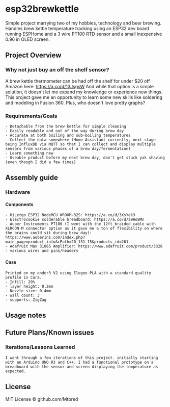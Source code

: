 # esp32brewkettle
Simple project marrying two of my hobbies, technology and beer brewing. Handles brew kettle temperature tracking using an ESP32 dev board running ESPHome and a 3 wire PT100 RTD sensor and a small inexpensive 0.96 in OLED screen. 

## Project Overview

### Why not just buy an off the shelf sensor?
A  brew kettle thermometer can be had off the shelf for under $20 off Amazon here: https://a.co/d/13JsgsW 
And while that option is a simple solution, it doesn't let me expand my knowledge or experience new things.
This project gave me an opportunity to learn some new skills like soldering and modeling in Fusion 360.
Plus, who doesn't love pretty graphs?
 
### Requirements/Goals
    - Detachable from the brew kettle for simple cleaning
    - Easily readable and out of the way during brew day
    - Accurate at both boiling and sub-boiling temperatures
    - Collect the data somewhere (Home Assistant currently, next stage being InfluxDB via MQTT so that I can collect and display multiple sensors from various phases of a brew day/fermentation)
    - Learn something new
    - Useable product before my next brew day, don't get stuck yak shaving (even though I did a few times)

## Assembly guide
### Hardware
#### Components
    - HiLetgo ESP32 NodeMCU WROOM-32S: https://a.co/d/3XsYek3
    - Electrocookie solderable breadboard: https://a.co/d/a9Ho8Mn
    - Auber Instruments PT100 (I went with the 12ft braided cable with XLRCON-M connector option as it gave me a ton of flexibility on where the brains could sit during brew day): https://www.auberins.com/index.php?main_page=product_info&cPath=20_131_15&products_id=261
    - Adafruit Max 31865 Amplifier: https://www.adafruit.com/product/3328
    - various wires and pins/headers

#### Case
    Printed on my ender3 V2 using Elegoo PLA with a standard quality profile in Cura. 
    - Infill: 20% 
    - layer height: 0.2mm
    - Nozzle size: 0.4mm
    - wall count: 3
    - supports: ZigZag

## Usage notes

## Future Plans/Known issues

### Iterations/Lessons Learned
    I went through a few iterations of this project. initially starting with an Arduino UNO R3 and C++. I had a functional prototype on a breadboard with the sensor and screen displaying the temperature as expected. 

## License

MIT License © github.com/Mtbred